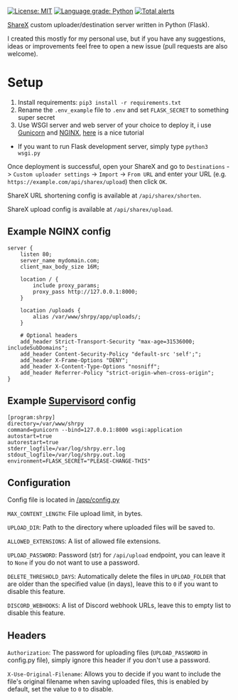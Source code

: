 [![License: MIT](https://img.shields.io/badge/License-MIT-blue.svg)](https://opensource.org/licenses/MIT)
[![Language grade: Python](https://img.shields.io/lgtm/grade/python/g/vremes/shrpy.svg?logo=lgtm&logoWidth=18)](https://lgtm.com/projects/g/vremes/shrpy/context:python)
[![Total alerts](https://img.shields.io/lgtm/alerts/g/vremes/shrpy.svg?logo=lgtm&logoWidth=18)](https://lgtm.com/projects/g/vremes/shrpy/alerts/)

[ShareX](https://getsharex.com/) custom uploader/destination server written in Python (Flask).

I created this mostly for my personal use, but if you have any suggestions, ideas or improvements feel free to open a new issue (pull requests are also welcome).

# Setup
1. Install requirements: `pip3 install -r requirements.txt`
2. Rename the `.env_example` file to `.env` and set `FLASK_SECRET` to something super secret
3. Use WSGI server and web server of your choice to deploy it, i use [Gunicorn](https://gunicorn.org/) and [NGINX](https://www.nginx.com/), [here](https://www.digitalocean.com/community/tutorials/how-to-serve-flask-applications-with-gunicorn-and-nginx-on-ubuntu-18-04) is a nice tutorial
* If you want to run Flask development server, simply type `python3 wsgi.py`

Once deployment is successful, open your ShareX and go to `Destinations` -> `Custom uploader settings` -> `Import` -> `From URL` and enter your URL (e.g. `https://example.com/api/sharex/upload`) then click `OK`.

ShareX URL shortening config is available at `/api/sharex/shorten`.

ShareX upload config is available at `/api/sharex/upload`.

## Example NGINX config
```nginx
server {
    listen 80;
    server_name mydomain.com;
    client_max_body_size 16M;

    location / {
        include proxy_params;
        proxy_pass http://127.0.0.1:8000;
    }

    location /uploads {
        alias /var/www/shrpy/app/uploads/;
    }
    
    # Optional headers
    add_header Strict-Transport-Security "max-age=31536000; includeSubDomains";
    add_header Content-Security-Policy "default-src 'self';";
    add_header X-Frame-Options "DENY";
    add_header X-Content-Type-Options "nosniff";
    add_header Referrer-Policy "strict-origin-when-cross-origin";
}
```
## Example [Supervisord](http://supervisord.org/) config
```config
[program:shrpy]
directory=/var/www/shrpy
command=gunicorn --bind=127.0.0.1:8000 wsgi:application
autostart=true
autorestart=true
stderr_logfile=/var/log/shrpy.err.log
stdout_logfile=/var/log/shrpy.out.log
environment=FLASK_SECRET="PLEASE-CHANGE-THIS"
```
## Configuration
Config file is located in [/app/config.py](/app/config.py)

`MAX_CONTENT_LENGTH`: File upload limit, in bytes.

`UPLOAD_DIR`: Path to the directory where uploaded files will be saved to.

`ALLOWED_EXTENSIONS`: A list of allowed file extensions.

`UPLOAD_PASSWORD`: Password (str) for `/api/upload` endpoint, you can leave it to `None` if you do not want to use a password.

`DELETE_THRESHOLD_DAYS`: Automatically delete the files in `UPLOAD_FOLDER` that are older than the specified value (in days), leave this to `0` if you want to disable this feature.

`DISCORD_WEBHOOKS`: A list of Discord webhook URLs, leave this to empty list to disable this feature.

## Headers

`Authorization`: The password for uploading files (`UPLOAD_PASSWORD` in config.py file), simply ignore this header if you don't use a password.

`X-Use-Original-Filename`: Allows you to decide if you want to include the file's original filename when saving uploaded files, this is enabled by default, set the value to `0` to disable.

